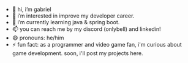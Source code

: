 - 👋 hi, i’m gabriel
- 👀 i’m interested in improve my developer career.
- 🌱 i’m currently learning java & spring boot.
- 📫 you can reach me by my discord (onlybell) and linkedin!
- 😄 pronouns: he/him
- ⚡ fun fact: as a programmer and video game fan, i'm curious about game development. soon, i'll post my projects here.

<!---
gabrieltduart/gabrieltduart is a ✨ special ✨ repository because its `README.md` (this file) appears on your GitHub profile.
You can click the Preview link to take a look at your changes.
--->
